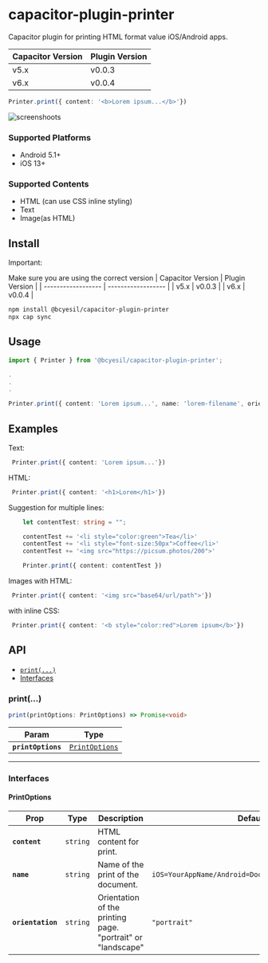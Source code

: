 # capacitor-plugin-printer

Capacitor plugin for printing HTML format value iOS/Android apps.

| Capacitor Version  | Plugin Version |
| ------------------ | ------------------ |
| v5.x | v0.0.3 |
| v6.x | v0.0.4 |

```typescript
Printer.print({ content: '<b>Lorem ipsum...</b>'})
```
![screenshoots](https://github.com/BarisCanYesil/capacitor-plugin-printer/assets/17790689/818ea860-f3ba-4d8f-b08a-4df19ec57a43)


### Supported Platforms

- Android 5.1+
- iOS 13+

### Supported Contents

- HTML (can use CSS inline styling)
- Text
- Image(as HTML)

## Install

Important:

Make sure you are using the correct version
| Capacitor Version  | Plugin Version |
| ------------------ | ------------------ |
| v5.x | v0.0.3 |
| v6.x | v0.0.4 |

```bash
npm install @bcyesil/capacitor-plugin-printer
npx cap sync
```

## Usage
 ```typescript
import { Printer } from '@bcyesil/capacitor-plugin-printer';

.
.
.

 Printer.print({ content: 'Lorem ipsum...', name: 'lorem-filename', orientation: 'landscape' })
```

## Examples
Text:
```typescript
 Printer.print({ content: 'Lorem ipsum...'})
```

HTML:
```typescript
 Printer.print({ content: '<h1>Lorem</h1>'})
```

Suggestion for multiple lines:
```typescript
    let contentTest: string = "";

    contentTest += '<li style="color:green">Tea</li>'
    contentTest += '<li style="font-size:50px">Coffee</li>'
    contentTest += '<img src="https://picsum.photos/200">'

    Printer.print({ content: contentTest })
```

Images with HTML:
```typescript
 Printer.print({ content: '<img src="base64/url/path">'})
```

with inline CSS:
```typescript
 Printer.print({ content: '<b style="color:red">Lorem ipsum</b>'})
```

## API

<docgen-index>

* [`print(...)`](#print)
* [Interfaces](#interfaces)

</docgen-index>

<docgen-api>
<!--Update the source file JSDoc comments and rerun docgen to update the docs below-->

### print(...)

```typescript
print(printOptions: PrintOptions) => Promise<void>
```

| Param              | Type                                                  |
| ------------------ | ----------------------------------------------------- |
| **`printOptions`** | <code><a href="#printoptions">PrintOptions</a></code> |

--------------------


### Interfaces


#### PrintOptions

| Prop              | Type                | Description                                                 | Default                                                        | Since |
| ----------------- | ------------------- | ----------------------------------------------------------- | -------------------------------------------------------------- | ----- |
| **`content`**     | <code>string</code> | HTML content for print.                                     |                                                                | 0.0.1 |
| **`name`**        | <code>string</code> | Name of the print of the document.                          | <code>iOS=YourAppName/Android=Document+CurrentTimestamp</code> | 0.0.1 |
| **`orientation`** | <code>string</code> | Orientation of the printing page. "portrait" or "landscape" | <code>"portrait"</code>                                        | 0.0.1 |

</docgen-api>
